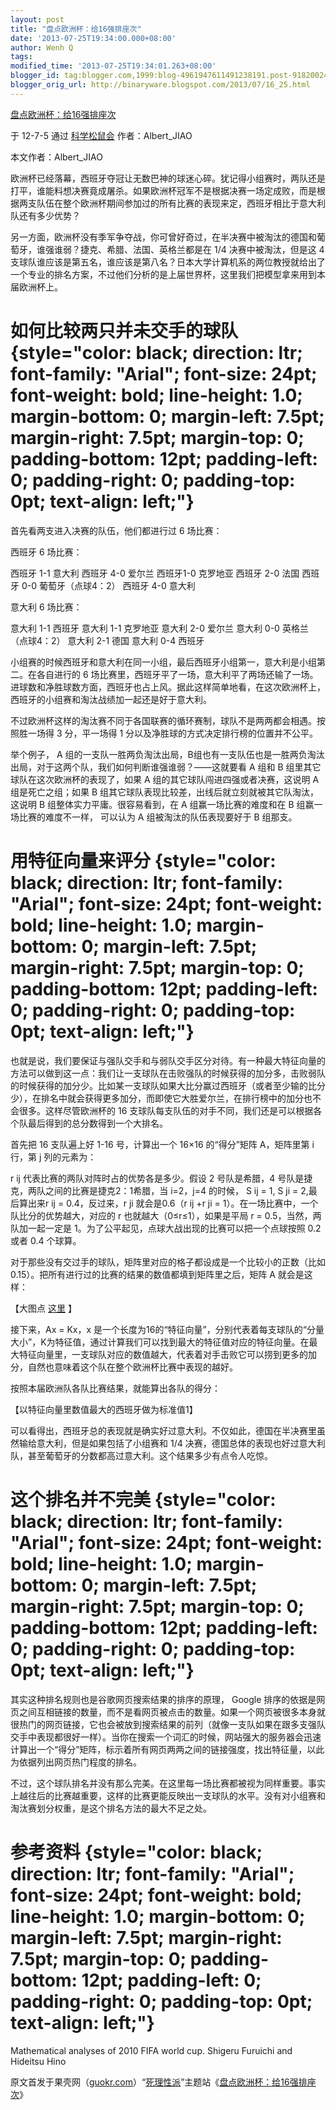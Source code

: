 ```yaml
---
layout: post
title: "盘点欧洲杯：给16强排座次"
date: '2013-07-25T19:34:00.000+08:00'
author: Wenh Q
tags:
modified_time: '2013-07-25T19:34:01.263+08:00'
blogger_id: tag:blogger.com,1999:blog-4961947611491238191.post-9182002429086585234
blogger_orig_url: http://binaryware.blogspot.com/2013/07/16_25.html
---
```


[
盘点欧洲杯：给16强排座次](http://songshuhui.net/archives/69758)

于 12-7-5 通过 [科学松鼠会](http://songshuhui.net/) 作者：Albert_JIAO

本文作者：Albert_JIAO

欧洲杯已经落幕，西班牙夺冠让无数巴神的球迷心碎。犹记得小组赛时，两队还是打平，谁能料想决赛竟成屠杀。如果欧洲杯冠军不是根据决赛一场定成败，而是根据两支队伍在整个欧洲杯期间参加过的所有比赛的表现来定，西班牙相比于意大利队还有多少优势？

另一方面，欧洲杯没有季军争夺战，你可曾好奇过，在半决赛中被淘汰的德国和葡萄牙，谁强谁弱？捷克、希腊、法国、英格兰都是在
1/4 决赛中被淘汰，但是这 4
支球队谁应该是第五名，谁应该是第八名？日本大学计算机系的两位教授就给出了一个专业的排名方案，不过他们分析的是上届世界杯，这里我们把模型拿来用到本届欧洲杯上。

如何比较两只并未交手的球队 {style="color: black; direction: ltr; font-family: "Arial"; font-size: 24pt; font-weight: bold; line-height: 1.0; margin-bottom: 0; margin-left: 7.5pt; margin-right: 7.5pt; margin-top: 0; padding-bottom: 12pt; padding-left: 0; padding-right: 0; padding-top: 0pt; text-align: left;"}
==========================

首先看两支进入决赛的队伍，他们都进行过 6 场比赛：

西班牙 6 场比赛：

西班牙 1-1 意大利
西班牙 4-0 爱尔兰
西班牙1-0 克罗地亚
西班牙 2-0 法国
西班牙 0-0 葡萄牙（点球4：2）
西班牙 4-0 意大利

意大利 6 场比赛：

意大利 1-1 西班牙
意大利 1-1 克罗地亚
意大利 2-0 爱尔兰
意大利 0-0 英格兰（点球4：2）
意大利 2-1 德国
意大利 0-4 西班牙

小组赛的时候西班牙和意大利在同一小组，最后西班牙小组第一，意大利是小组第二。在各自进行的
6
场比赛里，西班牙平了一场，意大利平了两场还输了一场。进球数和净胜球数方面，西班牙也占上风。据此这样简单地看，在这次欧洲杯上，西班牙的小组赛和淘汰战绩加一起还是好于意大利。

不过欧洲杯这样的淘汰赛不同于各国联赛的循环赛制，球队不是两两都会相遇。按照胜一场得
3 分，平一场得 1 分以及净胜球的方式决定排行榜的位置并不公平。

举个例子， A
组的一支队一胜两负淘汰出局，B组也有一支队伍也是一胜两负淘汰出局，对于这两个队，我们如何判断谁强谁弱？——这就要看
A 组和 B 组里其它球队在这次欧洲杯的表现了，如果 A
组的其它球队闯进四强或者决赛，这说明 A 组是死亡之组；如果 B
组其它球队表现比较差，出线后就立刻就被其它队淘汰，这说明 B
组整体实力平庸。很容易看到，在 A 组赢一场比赛的难度和在 B
组赢一场比赛的难度不一样， 可以认为 A 组被淘汰的队伍表现要好于 B
组那支。

用特征向量来评分 {style="color: black; direction: ltr; font-family: "Arial"; font-size: 24pt; font-weight: bold; line-height: 1.0; margin-bottom: 0; margin-left: 7.5pt; margin-right: 7.5pt; margin-top: 0; padding-bottom: 12pt; padding-left: 0; padding-right: 0; padding-top: 0pt; text-align: left;"}
================

也就是说，我们要保证与强队交手和与弱队交手区分对待。有一种最大特征向量的方法可以做到这一点：我们让一支球队在击败强队的时候获得的加分多，击败弱队的时候获得的加分少。比如某一支球队如果大比分赢过西班牙（或者至少输的比分少），在排名中就会获得更多加分，而即使它大胜爱尔兰，在排行榜中的加分也不会很多。这样尽管欧洲杯的
16
支球队每支队伍的对手不同，我们还是可以根据各个队最后得到的总分数得到一个大排名。

首先把 16 支队遍上好 1-16 号，计算出一个 16×16 的“得分”矩阵 A，矩阵里第
i 行，第 j 列的元素为：

r ij 代表比赛的两队对阵时占的优势各是多少。假设 2 号队是希腊，4
号队是捷克，两队之间的比赛是捷克2：1希腊，当 i=2，j=4 的时候， S ij = 1,
S ji = 2,最后算出来r ij = 0.4，反过来，r ji 就会是0.6（r ij +r ji =
1）。在一场比赛中，一个队比分的优势越大，对应的 r
也就越大（0≤r≤1），如果是平局 r = 0.5，当然，两队加一起一定是
1。为了公平起见，点球大战出现的比赛可以把一个点球按照 0.2 或者 0.4
个球算。

对于那些没有交过手的球队，矩阵里对应的格子都设成是一个比较小的正数（比如0.15）。把所有进行过的比赛的结果的数值都填到矩阵里之后，矩阵
A 就会是这样：

【大图点 [这里](http://www.guokr.com/gkimage/o3/9j/2m/o39j2m.png) 】

接下来，Ax = Kx，x
是一个长度为16的“特征向量”，分别代表着每支球队的“分量大小”，K为特征值，通过计算我们可以找到最大的特征值对应的特征向量。在最大特征向量里，一支球队对应的数值越大，代表着对手击败它可以捞到更多的加分，自然也意味着这个队在整个欧洲杯比赛中表现的越好。

按照本届欧洲队各队比赛结果，就能算出各队的得分：

【以特征向量里数值最大的西班牙做为标准值1】

可以看得出，西班牙总的表现就是确实好过意大利。不仅如此，德国在半决赛里虽然输给意大利，但是如果包括了小组赛和
1/4
决赛，德国总体的表现也好过意大利队，甚至葡萄牙的分数都高过意大利。这个结果多少有点令人吃惊。

这个排名并不完美 {style="color: black; direction: ltr; font-family: "Arial"; font-size: 24pt; font-weight: bold; line-height: 1.0; margin-bottom: 0; margin-left: 7.5pt; margin-right: 7.5pt; margin-top: 0; padding-bottom: 12pt; padding-left: 0; padding-right: 0; padding-top: 0pt; text-align: left;"}
================

其实这种排名规则也是谷歌网页搜索结果的排序的原理， Google
排序的依据是网页之间互相链接的数量，而不是看网页被点击的数量。如果一个网页被很多本身就很热门的网页链接，它也会被放到搜索结果的前列（就像一支队如果在跟多支强队交手中表现都很好一样）。当你在搜索一个词汇的时候，网站强大的服务器会迅速计算出一个“得分”矩阵，标示着所有网页两两之间的链接强度，找出特征量，以此为依据列出网页热门程度的排名。

不过，这个球队排名并没有那么完美。在这里每一场比赛都被视为同样重要。事实上越往后的比赛越重要，这样的比赛更能反映出一支球队的水平。没有对小组赛和淘汰赛划分权重，是这个排名方法的最大不足之处。

参考资料 {style="color: black; direction: ltr; font-family: "Arial"; font-size: 24pt; font-weight: bold; line-height: 1.0; margin-bottom: 0; margin-left: 7.5pt; margin-right: 7.5pt; margin-top: 0; padding-bottom: 12pt; padding-left: 0; padding-right: 0; padding-top: 0pt; text-align: left;"}
========

Mathematical analyses of 2010 FIFA world cup. Shigeru Furuichi and
Hideitsu Hino

原文首发于果壳网（[guokr.com](http://www.guokr.com/)）“[死理性派](http://www.guokr.com/site/logos/)”主题站《[盘点欧洲杯：给16强排座次](http://www.guokr.com/article/262235/)》
